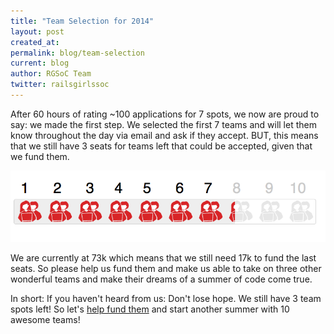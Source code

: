 ```yaml
---
title: "Team Selection for 2014"
layout: post
created_at: 
permalink: blog/team-selection
current: blog
author: RGSoC Team
twitter: railsgirlssoc
---
```


After 60 hours of rating ~100 applications for 7 spots, we now are proud to say: we made the first step. We selected the first 7 teams and will let them know throughout the day via email and ask if they accept. BUT, this means that we still have 3 seats for teams left that could be accepted, given that we fund them.

<a href="http://railsgirlssummerofcode.org/campaign/"><img src="/img/3seatsleft.png" width="650"></a>

We are currently at 73k which means that we still need 17k to fund the last seats. So please help us fund them and make us able to take on three other wonderful teams and make their dreams of a summer of code come true. 

In short: If you haven't heard from us: Don't lose hope. We still have 3 team spots left! So let's [help fund them](http://railsgirlssummerofcode.org/campaign/) and start another summer with 10 awesome teams!
